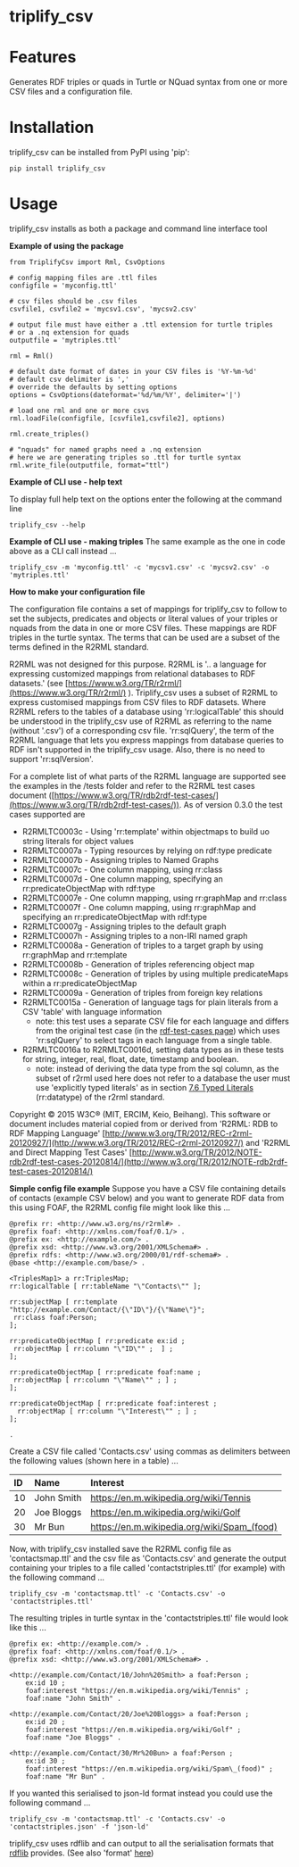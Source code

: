 triplify\_csv
=============

Features
========

Generates RDF triples or quads in Turtle or NQuad syntax from one or more CSV files and a configuration file.

Installation
============

triplify\_csv can be installed from PyPI using 'pip':

```
pip install triplify_csv
```

Usage
=====

triplify\_csv installs as both a package and command line interface tool

**Example of using the package**

	from TriplifyCsv import Rml, CsvOptions
	
	# config mapping files are .ttl files
	configfile = 'myconfig.ttl'
	
	# csv files should be .csv files
	csvfile1, csvfile2 = 'mycsv1.csv', 'mycsv2.csv'
	
	# output file must have either a .ttl extension for turtle triples
	# or a .nq extension for quads
	outputfile = 'mytriples.ttl'
	
	rml = Rml()
	
	# default date format of dates in your CSV files is '%Y-%m-%d'
	# default csv delimiter is ','
	# override the defaults by setting options
	options = CsvOptions(dateformat='%d/%m/%Y', delimiter='|')
	
	# load one rml and one or more csvs
	rml.loadFile(configfile, [csvfile1,csvfile2], options)
	 
	rml.create_triples()
	
	# "nquads" for named graphs need a .nq extension
	# here we are generating triples so .ttl for turtle syntax
	rml.write_file(outputfile, format="ttl")



**Example of CLI use - help text**

To display full help text on the options enter the following at the command line

```
triplify_csv --help
```


**Example of CLI use - making triples** The same example as the one in code above as a CLI call instead ...

```
triplify_csv -m 'myconfig.ttl' -c 'mycsv1.csv' -c 'mycsv2.csv' -o 'mytriples.ttl'
```

**How to make your configuration file**

The configuration file contains a set of mappings for triplify\_csv to follow to set the subjects, predicates and objects or literal values of your triples or nquads from the data in one or more CSV files. These mappings are RDF triples in the turtle syntax. The terms that can be used are a subset of the terms defined in the R2RML standard.

R2RML was not designed for this purpose. R2RML is '.. a language for expressing customized mappings from relational databases to RDF datasets.' (see [https://www.w3.org/TR/r2rml/](https://www.w3.org/TR/r2rml/) ). Triplify\_csv uses a subset of R2RML to express customised mappings from CSV files to RDF datasets. Where R2RML refers to the tables of a database using 'rr:logicalTable' this should be understood in the triplify\_csv use of R2RML as referring to the name (without '.csv') of a corresponding csv file. 'rr:sqlQuery', the term of the R2RML language that lets you express mappings from database queries to RDF isn't supported in the triplify\_csv usage. Also, there is no need to support 'rr:sqlVersion'.

For a complete list of what parts of the R2RML language are supported see the examples in the /tests folder and refer to the R2RML test cases document ([https://www.w3.org/TR/rdb2rdf-test-cases/](https://www.w3.org/TR/rdb2rdf-test-cases/)). As of version 0.3.0 the test cases supported are

- R2RMLTC0003c - Using 'rr:template' within objectmaps to build uo string literals for object values
- R2RMLTC0007a - Typing resources by relying on rdf:type predicate
- R2RMLTC0007b - Assigning triples to Named Graphs
- R2RMLTC0007c - One column mapping, using rr:class
- R2RMLTC0007d - One column mapping, specifying an rr:predicateObjectMap with rdf:type
- R2RMLTC0007e - One column mapping, using rr:graphMap and rr:class
- R2RMLTC0007f - One column mapping, using rr:graphMap and specifying an rr:predicateObjectMap with rdf:type
- R2RMLTC0007g - Assigning triples to the default graph
- R2RMLTC0007h - Assigning triples to a non-IRI named graph
- R2RMLTC0008a - Generation of triples to a target graph by using rr:graphMap and rr:template
- R2RMLTC0008b - Generation of triples referencing object map
- R2RMLTC0008c - Generation of triples by using multiple predicateMaps within a rr:predicateObjectMap
- R2RMLTC0009a - Generation of triples from foreign key relations
- R2RMLTC0015a - Generation of language tags for plain literals from a CSV 'table' with language information
	- note: this test uses a separate CSV file for each language and differs from the original test case (in the [rdf-test-cases page](https://www.w3.org/TR/rdb2rdf-test-cases/)) which uses 'rr:sqlQuery' to select tags in each language from a single table.
- R2RMLTC0016a to R2RMLTC0016d, setting data types as in these tests for string, integer, real, float, date, timestamp and boolean.  
	- note: instead of deriving the data type from the sql column, as the subset of r2rml used here does not refer to a database the user must use 'explicitly typed literals' as in section [7.6 Typed Literals](https://www.w3.org/TR/r2rml/#typed-literals) (rr:datatype) of the r2rml standard.

Copyright © 2015 W3C® (MIT, ERCIM, Keio, Beihang). This software or document includes material copied from or derived from 'R2RML: RDB to RDF Mapping Language' [http://www.w3.org/TR/2012/REC-r2rml-20120927/](http://www.w3.org/TR/2012/REC-r2rml-20120927/) and 'R2RML and Direct Mapping Test Cases' [http://www.w3.org/TR/2012/NOTE-rdb2rdf-test-cases-20120814/](http://www.w3.org/TR/2012/NOTE-rdb2rdf-test-cases-20120814/)

**Simple config file example** Suppose you have a CSV file containing details of contacts (example CSV below) and you want to generate RDF data from this using FOAF, the R2RML config file might look like this ...

	@prefix rr: <http://www.w3.org/ns/r2rml#> .
	@prefix foaf: <http://xmlns.com/foaf/0.1/> .
	@prefix ex: <http://example.com/> .
	@prefix xsd: <http://www.w3.org/2001/XMLSchema#> .
	@prefix rdfs: <http://www.w3.org/2000/01/rdf-schema#> .
	@base <http://example.com/base/> .
	
	<TriplesMap1> a rr:TriplesMap;
	rr:logicalTable [ rr:tableName "\"Contacts\"" ];
	
	rr:subjectMap [ rr:template "http://example.com/Contact/{\"ID\"}/{\"Name\"}";
	 rr:class foaf:Person;
	];
	
	rr:predicateObjectMap [ rr:predicate ex:id ;
	 rr:objectMap [ rr:column "\"ID\"" ;  ] ;
	];
	
	rr:predicateObjectMap [ rr:predicate foaf:name ;
	 rr:objectMap [ rr:column "\"Name\"" ; ] ;
	];
	
	rr:predicateObjectMap [ rr:predicate foaf:interest ;
	  rr:objectMap [ rr:column "\"Interest\"" ; ] ;
	];
	
	.



Create a CSV file called 'Contacts.csv' using commas as delimiters between the following values (shown here in a table) ...

ID  | Name | Interest
:---- | :---- | :--------
10 | John Smith | https://en.m.wikipedia.org/wiki/Tennis
20 | Joe Bloggs | https://en.m.wikipedia.org/wiki/Golf
30 | Mr Bun | https://en.m.wikipedia.org/wiki/Spam_(food) 


Now, with triplify_csv installed save the R2RML config file as 'contactsmap.ttl' and the csv file as 'Contacts.csv' and generate the output containing your triples to a file called 'contactstriples.ttl' (for example) with the following command ...

```
triplify_csv -m 'contactsmap.ttl' -c 'Contacts.csv' -o 'contactstriples.ttl'
```

The resulting triples in turtle syntax in the 'contactstriples.ttl' file would look like this ...


	@prefix ex: <http://example.com/> .
	@prefix foaf: <http://xmlns.com/foaf/0.1/> .
	@prefix xsd: <http://www.w3.org/2001/XMLSchema#> .
	
	<http://example.com/Contact/10/John%20Smith> a foaf:Person ;
	    ex:id 10 ;
	    foaf:interest "https://en.m.wikipedia.org/wiki/Tennis" ;
	    foaf:name "John Smith" .
	
	<http://example.com/Contact/20/Joe%20Bloggs> a foaf:Person ;
	    ex:id 20 ;
	    foaf:interest "https://en.m.wikipedia.org/wiki/Golf" ;
	    foaf:name "Joe Bloggs" .
	
	<http://example.com/Contact/30/Mr%20Bun> a foaf:Person ;
	    ex:id 30 ;
	    foaf:interest "https://en.m.wikipedia.org/wiki/Spam\_(food)" ;
	    foaf:name "Mr Bun" .

If you wanted this serialised to json-ld format instead you could use the following command ...

```
triplify_csv -m 'contactsmap.ttl' -c 'Contacts.csv' -o 'contactstriples.json' -f 'json-ld'
```

 triplify_csv uses rdflib and can output to all the serialisation formats that [rdflib](https://pypi.org/project/rdflib/) provides. (See also 'format' [here](https://rdflib.readthedocs.io/en/stable/apidocs/rdflib.html#rdflib.Graph.serialize))
